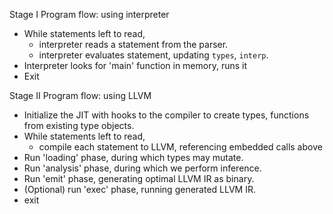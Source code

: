 Stage I Program flow: using interpreter
-   While statements left to read,
    -   interpreter reads a statement from the parser.
    -   interpreter evaluates statement, updating `types`, `interp`.
-   Interpreter looks for 'main' function in memory, runs it
-   Exit

Stage II Program flow: using LLVM
-   Initialize the JIT with hooks to the compiler to create types,
    functions from existing type objects.
-   While statements left to read,
    -   compile each statement to LLVM, referencing embedded calls above
-   Run 'loading' phase, during which types may mutate.
-   Run 'analysis' phase, during which we perform inference.
-   Run 'emit' phase, generating optimal LLVM IR as binary.
-   (Optional) run 'exec' phase, running generated LLVM IR.
-   exit
